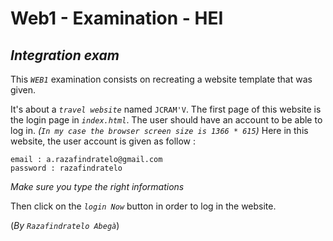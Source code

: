 # Web1 - Examination - HEI
## _Integration exam_

This _``WEB1``_ examination consists on recreating a  website template that was given.

It's about a _``travel website``_ named ``JCRAM'V``.
The first page of this website is the login page in _``index.html``_. The user should have an account to be able to log in.
_(``In my case the browser screen size is 1366 * 615``)_
Here in this website, the user account is given as follow :

    email : a.razafindratelo@gmail.com
    password : razafindratelo
_Make sure you type the right informations_

Then click on the _``login Now``_ button in order to log in the website.



(_By ``Razafindratelo Abegà``_)

